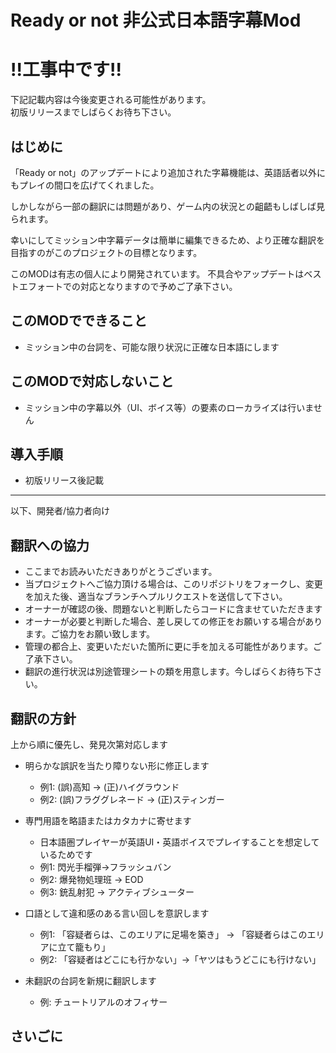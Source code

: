 # Ready or not 非公式日本語字幕Mod

# !!工事中です!!

下記記載内容は今後変更される可能性があります。  
初版リリースまでしばらくお待ち下さい。

## はじめに
「Ready or not」のアップデートにより追加された字幕機能は、英語話者以外にもプレイの間口を広げてくれました。

しかしながら一部の翻訳には問題があり、ゲーム内の状況との齟齬もしばしば見られます。

幸いにしてミッション中字幕データは簡単に編集できるため、より正確な翻訳を目指すのがこのプロジェクトの目標となります。

このMODは有志の個人により開発されています。
不具合やアップデートはベストエフォートでの対応となりますので予めご了承下さい。

## このMODでできること
- ミッション中の台詞を、可能な限り状況に正確な日本語にします

## このMODで対応しないこと
- ミッション中の字幕以外（UI、ボイス等）の要素のローカライズは行いません

## 導入手順

- 初版リリース後記載

---

以下、開発者/協力者向け


## 翻訳への協力

- ここまでお読みいただきありがとうございます。
- 当プロジェクトへご協力頂ける場合は、このリポジトリをフォークし、変更を加えた後、適当なブランチへプルリクエストを送信して下さい。
- オーナーが確認の後、問題ないと判断したらコードに含ませていただきます
- オーナーが必要と判断した場合、差し戻しての修正をお願いする場合があります。ご協力をお願い致します。
- 管理の都合上、変更いただいた箇所に更に手を加える可能性があります。ご了承下さい。
- 翻訳の進行状況は別途管理シートの類を用意します。今しばらくお待ち下さい。

## 翻訳の方針

上から順に優先し、発見次第対応します

- 明らかな誤訳を当たり障りない形に修正します
  - 例1: (誤)高知 → (正)ハイグラウンド
  - 例2: (誤)フラググレネード → (正)スティンガー

- 専門用語を略語またはカタカナに寄せます
  - 日本語圏プレイヤーが英語UI・英語ボイスでプレイすることを想定しているためです
  - 例1: 閃光手榴弾→フラッシュバン
  - 例2: 爆発物処理班 → EOD
  - 例3: 銃乱射犯 → アクティブシューター

- 口語として違和感のある言い回しを意訳します
  - 例1: 「容疑者らは、このエリアに足場を築き」 → 「容疑者らはこのエリアに立て籠もり」
  - 例2: 「容疑者はどこにも行かない」→「ヤツはもうどこにも行けない」

- 未翻訳の台詞を新規に翻訳します
  - 例: チュートリアルのオフィサー

## さいごに


